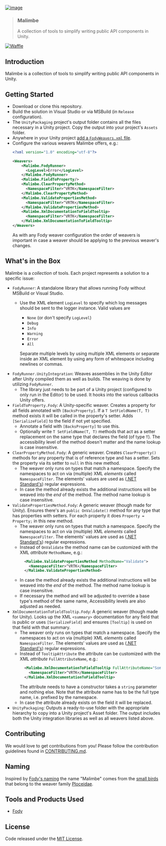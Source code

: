 [![image](https://user-images.githubusercontent.com/1029673/48707109-4d876080-ebf6-11e8-9476-4f084246771d.png)](README.md)

> ### Malimbe
> A collection of tools to simplify writing public API components in Unity.

[![Waffle](https://img.shields.io/badge/project-backlog-78bdf2.svg)][Waffle]

## Introduction

Malimbe is a collection of tools to simplify writing public API components in Unity.

## Getting Started

* Download or clone this repository.
* Build the solution in Visual Studio or via MSBuild (in `Release` configuration).
* The `UnityPackaging` project's output folder contains all the files necessary in a Unity project. Copy the output into your project's `Assets` folder.
* Anywhere in your Unity project [add a `FodyWeavers.xml` file][FodyWeavers].
* Configure the various weavers Malimbe offers, e.g.:
  ```xml
  <?xml version="1.0" encoding="utf-8"?>

  <Weavers>
      <Malimbe.FodyRunner>
        <LogLevel>Error</LogLevel>
      </Malimbe.FodyRunner>
      <Malimbe.FieldToProperty/>
      <Malimbe.ClearPropertyMethod>
        <NamespaceFilter>^VRTK</NamespaceFilter>
      </Malimbe.ClearPropertyMethod>
      <Malimbe.ValidatePropertiesMethod>
        <NamespaceFilter>^VRTK</NamespaceFilter>
      </Malimbe.ValidatePropertiesMethod>
      <Malimbe.XmlDocumentationToFieldTooltip>
        <NamespaceFilter>^VRTK</NamespaceFilter>
      </Malimbe.XmlDocumentationToFieldTooltip>
  </Weavers>
  ```
  As with any Fody weaver configuration the order of weavers is important in case a weaver should be applying to the previous weaver's changes.

## What's in the Box

Malimbe is a _collection_ of tools. Each project represents a solution to a specific issue:

* `FodyRunner`: A standalone library that allows running Fody without MSBuild or Visual Studio.
  * Use the XML element `LogLevel` to specify which log messages should be sent to the logger instance. Valid values are

    * `None` (or don't specify `LogLevel`)
    * `Debug`
    * `Info`
    * `Warning`
    * `Error`
    * `All`

    Separate multiple levels by using multiple XML elements or separate inside an XML element by using any form of whitespace including newlines or commas.
* `FodyRunner.UnityIntegration`: Weaves assemblies in the Unity Editor after Unity compiled them as well as builds. The weaving is done by utilizing `FodyRunner`.
  * The library just needs to be part of a Unity project (configured to only run in the Editor) to be used. It hooks into the various callbacks Unity offers.
* `FieldToProperty.Fody`: A Unity-specific weaver. Creates a property for all fields annotated with `[BacksProperty]`. If a `T SetFieldName(T, T)` method exists it will be called in the property's setter. Adds `[SerializeField]` to the field if not yet specified.
  * Annotate a field with `[BacksProperty]` to use this.
  * Optionally write `T SetFieldName(T, T)` methods that act as a setter replacement on the same type that declares the field (of type `T`). The accessibility level of the method doesn't matter and the name lookup is case insensitive.
* `ClearPropertyMethod.Fody`: A generic weaver. Creates `ClearProperty()` methods for any property that is of reference type and has a setter. Sets the property via its setter to `null` in this new method.
  * The weaver only runs on types that match a namespace. Specify the namespaces to act on via (multiple) XML _elements_ called `NamespaceFilter`. The elements' values are used as ([.NET Standard's][Regex]) regular expressions.
  * In case the method already exists the additional instructions will be weaved into the _end_ of the method. The method name lookup is case insensitive.
* `ValidatePropertiesMethod.Fody`: A generic weaver (though made for Unity). Ensures there's an `public OnValidate()` method for any type that has properties with setters. For each property it does `Property = Property;` in this new method.
  * The weaver only runs on types that match a namespace. Specify the namespaces to act on via (multiple) XML _elements_ called `NamespaceFilter`. The elements' values are used as ([.NET Standard's][Regex]) regular expressions.
  * Instead of `OnValidate` the method name can be customized with the XML _attribute_ `MethodName`, e.g.:
    ```xml
      <Malimbe.ValidatePropertiesMethod MethodName="Validate">
        <NamespaceFilter>^VRTK</NamespaceFilter>
      </Malimbe.ValidatePropertiesMethod>
    ```
  * In case the method already exists the additional instructions will be weaved into the _end_ of the method. The method name lookup is case insensitive.
  * If necessary the method and will be adjusted to override a base type's method of the same name, Accessibility levels are also adjusted as needed.
* `XmlDocumentationToFieldTooltip.Fody`: A generic weaver (though made for Unity). Looks up the XML `<summary>` documentation for any field that is public or uses `[SerializeField]` and ensures `[Tooltip]` is used on that field with that summary.
  * The weaver only runs on types that match a namespace. Specify the namespaces to act on via (multiple) XML _elements_ called `NamespaceFilter`. The elements' values are used as ([.NET Standard's][Regex]) regular expressions.
  * Instead of `TooltipAttribute` the attribute can be customized with the XML _attribute_ `FullAttributeName`, e.g.:
    ```xml
      <Malimbe.XmlDocumentationToFieldTooltip FullAttributeName="Some.Namespace.DocumentationAttribute">
        <NamespaceFilter>^VRTK</NamespaceFilter>
      </Malimbe.XmlDocumentationToFieldTooltip>
    ```
    The attribute needs to have a constructor takes a `string` parameter and nothing else. Note that the attribute name has to be the full type name, i.e. prefixed by the namespace.
  * In case the attribute already exists on the field it will be replaced.
* `UnityPackaging`: Outputs a ready-to-use folder with the appropriate hierarchy to copy into a Unity project's Asset folder. The output includes both the Unity integration libraries as well as all weavers listed above.

## Contributing

We would love to get contributions from you! Please follow the contribution guidelines found in [CONTRIBUTING.md][Contributing].

## Naming

Inspired by [Fody's naming] the name "Malimbe" comes from the [small birds][Malimbus] that belong to the weaver family [Ploceidae].

## Tools and Products Used

 * [Fody]

## License

Code released under the [MIT License][License].

[Waffle]: https://waffle.io/ExtendRealityLtd/Malimbe
[FodyWeavers]: https://github.com/Fody/Fody#add-fodyweaversxml
[Regex]: https://docs.microsoft.com/en-us/dotnet/standard/base-types/regular-expressions

[Fody's naming]: https://github.com/Fody/Fody#naming
[Malimbus]: https://en.wikipedia.org/wiki/Malimbus
[Ploceidae]: https://en.wikipedia.org/wiki/Ploceidae
[Fody]: https://github.com/Fody/Fody

[Contributing]: /.github/CONTRIBUTING.md
[License]: LICENSE.md
